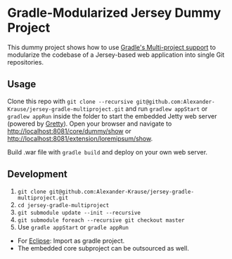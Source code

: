 # Gradle-Modularized Jersey Dummy Project

This dummy project shows how to use 
[Gradle's Multi-project support](https://docs.gradle.org/current/userguide/multi_project_builds.html) 
to modularize the codebase of a Jersey-based web application into single Git repositories.

## Usage

Clone this repo with `git clone --recursive git@github.com:Alexander-Krause/jersey-gradle-multiproject.git` and run `gradlew appStart` or `gradlew appRun` inside the folder to start the embedded Jetty web server (powered by [Gretty]( https://github.com/akhikhl/gretty)).
Open your browser and navigate to [http://localhost:8081/core/dummy/show](http://localhost:8081/core/dummy/show) 
or [http://localhost:8081/extension/loremipsum/show](http://localhost:8081/extension/loremipsum/show).

Build .war file with `gradle build` and deploy on your own web server.

## Development
1. `git clone git@github.com:Alexander-Krause/jersey-gradle-multiproject.git`
2. `cd jersey-gradle-multiproject`
3. `git submodule update --init --recursive`
4. `git submodule foreach --recursive git checkout master`
5. Use `gradle appStart` or `gradle appRun`

* For [Eclipse](https://www.eclipse.org): Import as gradle project.
* The embedded core subproject can be outsourced as well.

